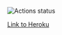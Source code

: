 ![Actions status](https://github.com/tredoc/frontend-project-lvl4/workflows/Node%20CI/badge.svg?branch=master)

[Link to Heroku](https://murmuring-caverns-72426.herokuapp.com)
